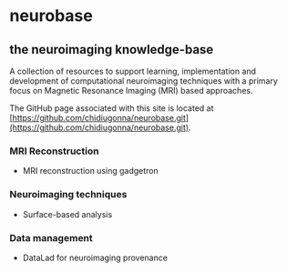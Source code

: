 # neurobase
## the neuroimaging knowledge-base

A collection of resources to support learning, implementation and development of computational neuroimaging techniques with a primary focus on Magnetic Resonance Imaging (MRI) based approaches.

The GitHub page associated with this site is located at [https://github.com/chidiugonna/neurobase.git](https://github.com/chidiugonna/neurobase.git).



### MRI Reconstruction

* MRI reconstruction using gadgetron 


### Neuroimaging techniques

* Surface-based analysis 


### Data management

* DataLad for neuroimaging provenance

